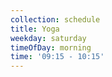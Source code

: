 ```yaml
---
collection: schedule
title: Yoga
weekday: saturday
timeOfDay: morning
time: '09:15 - 10:15'
---
```

